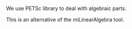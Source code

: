 We use PETSc library to deal with algebraic parts.

This is an alternative of the miLinearAlgebra tool.